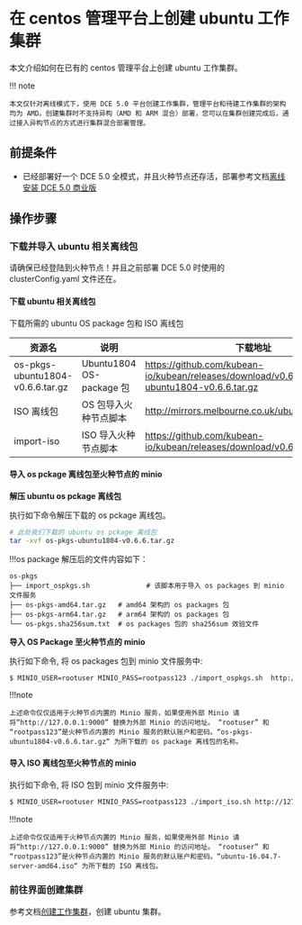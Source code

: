 # 在 centos 管理平台上创建 ubuntu 工作集群

本文介绍如何在已有的 centos 管理平台上创建 ubuntu 工作集群。

!!! note

    本文仅针对离线模式下，使用 DCE 5.0 平台创建工作集群，管理平台和待建工作集群的架构均为 AMD。创建集群时不支持异构（AMD 和 ARM 混合）部署，您可以在集群创建完成后，通过接入异构节点的方式进行集群混合部署管理。

## 前提条件

- 已经部署好一个 DCE 5.0 全模式，并且火种节点还存活，部署参考文档[离线安装 DCE 5.0 商业版](../../install/commercial/start-install.md)

## 操作步骤

### 下载并导入 ubuntu 相关离线包

请确保已经登陆到火种节点！并且之前部署 DCE 5.0 时使用的 clusterConfig.yaml 文件还在。

#### 下载 ubuntu 相关离线包

下载所需的 ubuntu OS package 包和 ISO 离线包

| 资源名                           | 说明                     | 下载地址                                                     |
| -------------------------------- | ------------------------ | ------------------------------------------------------------ |
| os-pkgs-ubuntu1804-v0.6.6.tar.gz | Ubuntu1804 OS-package 包 | https://github.com/kubean-io/kubean/releases/download/v0.6.6/os-pkgs-ubuntu1804-v0.6.6.tar.gz |
| ISO 离线包                   | OS 包导入火种节点脚本    | http://mirrors.melbourne.co.uk/ubuntu-releases/ |
| import-iso                   | ISO 导入火种节点脚本    | https://github.com/kubean-io/kubean/releases/download/v0.6.6/import_iso.sh |

#### 导入 os pckage 离线包至火种节点的 minio

**解压 ubuntu os pckage 离线包**

执行如下命令解压下载的 os pckage 离线包。

```bash
# 此处我们下载的 ubuntu os pckage 离线包
tar -xvf os-pkgs-ubuntu1804-v0.6.6.tar.gz 
```

!!!os package 解压后的文件内容如下：

    os-pkgs
    ├── import_ospkgs.sh              # 该脚本用于导入 os packages 到 minio 文件服务
    ├── os-pkgs-amd64.tar.gz   # amd64 架构的 os packages 包
    ├── os-pkgs-arm64.tar.gz   # arm64 架构的 os packages 包
    └── os-pkgs.sha256sum.txt  # os packages 包的 sha256sum 效验文件

**导入 OS Package 至火种节点的 minio**

执行如下命令, 将 os packages 包到 minio 文件服务中:

```bash
$ MINIO_USER=rootuser MINIO_PASS=rootpass123 ./import_ospkgs.sh  http://127.0.0.1:9000 os-pkgs-ubuntu1804-v0.6.6.tar.gz
```

!!!note

    上述命令仅仅适用于火种节点内置的 Minio 服务，如果使用外部 Minio 请将“http://127.0.0.1:9000” 替换为外部 Minio 的访问地址。 “rootuser” 和 “rootpass123”是火种节点内置的 Minio 服务的默认账户和密码。“os-pkgs-ubuntu1804-v0.6.6.tar.gz“ 为所下载的 os package 离线包的名称。

#### 导入 ISO 离线包至火种节点的 minio

执行如下命令, 将 ISO 包到 minio 文件服务中:

```bash
$ MINIO_USER=rootuser MINIO_PASS=rootpass123 ./import_iso.sh http://127.0.0.1:9000 ubuntu-16.04.7-server-amd64.iso
```
!!!note

    上述命令仅仅适用于火种节点内置的 Minio 服务，如果使用外部 Minio 请将“http://127.0.0.1:9000” 替换为外部 Minio 的访问地址。 “rootuser” 和 “rootpass123”是火种节点内置的 Minio 服务的默认账户和密码。“ubuntu-16.04.7-server-amd64.iso“ 为所下载的 ISO 离线包。


### 前往界面创建集群

参考文档[创建工作集群](../user-guide/clusters/create-cluster.md)，创建 ubuntu 集群。

